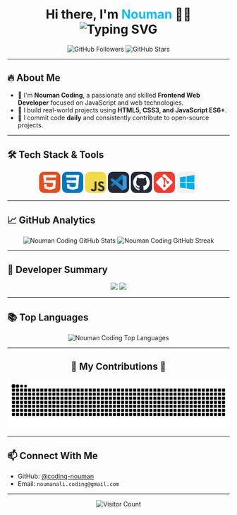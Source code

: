 <h1 align="center">
  Hi there, I'm <span style="color:#00bfff">Nouman</span> 👨‍💻<br/>
  <img src="https://readme-typing-svg.demolab.com?font=Fira+Code&duration=2000&pause=1000&color=00BFFF&center=true&vCenter=true&width=435&lines=Frontend+Web+Development" alt="Typing SVG" />
</h1>

<p align="center">
  <img src="https://img.shields.io/github/followers/coding-nouman?label=Followers&style=social" alt="GitHub Followers" />
  <img src="https://img.shields.io/github/stars/coding-nouman?style=social" alt="GitHub Stars" />
</p>

---

## 🔥 About Me

- 💼 I'm **Nouman Coding**, a passionate and skilled **Frontend Web Developer** focused on JavaScript and web technologies.
- 🧱 I build real-world projects using **HTML5, CSS3, and JavaScript ES6+**.
- 🔁 I commit code **daily** and consistently contribute to open-source projects.

---

## 🛠️ Tech Stack & Tools

<p align="center">
  <img src="HTML.svg" width="48" alt="HTML5 - Web Markup Language" title="HTML5">
  <img src="CSS.svg" width="48" alt="CSS3 - Styling Websites" title="CSS3">
  <img src="JavaScript.svg" width="48" alt="JavaScript - Programming Language" title="JavaScript">
  <img src="VSCode-Dark.svg" width="48" alt="VS Code Editor" title="Visual Studio Code">
  <img src="Github-Dark.svg" width="48" alt="GitHub - Code Hosting" title="GitHub">
  <img src="Git.svg" width="48" alt="Git - Version Control System" title="Git">
  <img src="Windows-Light.svg" width="48" alt="Windows OS" title="Windows">
</p>


---

## 📈 GitHub Analytics

<div align="center">
  <img src="https://github-readme-stats.vercel.app/api?username=coding-nouman&theme=tokyonight&show_icons=true&hide_border=false&include_all_commits=true&count_private=true" alt="Nouman Coding GitHub Stats" height="170" />
  <img src="https://github-readme-streak-stats.herokuapp.com?user=coding-nouman&theme=tokyonight&hide_border=false" alt="Nouman Coding GitHub Streak" height="170" />
</div>

---

## 🚀 Developer Summary

<div align="center">
  <img src="https://github-profile-summary-cards.vercel.app/api/cards/stats?username=coding-nouman&theme=tokyonight&v=2" height="170" />
  <img src="https://github-profile-summary-cards.vercel.app/api/cards/productive-time?username=coding-nouman&theme=tokyonight&utcOffset=+5" height="170" />
</div>

---

## 📚 Top Languages

<div align="center">
  <img width="400" src="https://github-readme-stats.vercel.app/api/top-langs/?username=coding-nouman&theme=tokyonight&hide_border=false&include_all_commits=true&count_private=true&layout=compact" alt="Nouman Coding Top Languages" />
</div>

---

<div align="center">
  <h2>🐍 My Contributions 🐍</h2>

  ![Snake animation](https://github.com/coding-nouman/coding-nouman/blob/output/github-snake-dark.svg)

</div>

---

## 📫 Connect With Me

- GitHub: [@coding-nouman](https://github.com/coding-nouman)
- Email: `noumanali.coding@gmail.com`

---

<div align="center">
  <img src="https://api.visitorbadge.io/api/visitors?path=https%3A%2F%2Fgithub.com%2Fcoding-nouman%2F&countColor=%23263759" alt="Visitor Count" />
</div>
